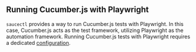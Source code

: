## Running Cucumber.js with Playwright

`saucectl` provides a way to run Cucumber.js tests with Playwright. In this case, Cucumber.js acts as the test framework, utilizing Playwright as the automation framework. Running Cucumber.js tests with Playwright requires a dedicated [configuration](/web-apps/automated-testing/playwright/cucumber).